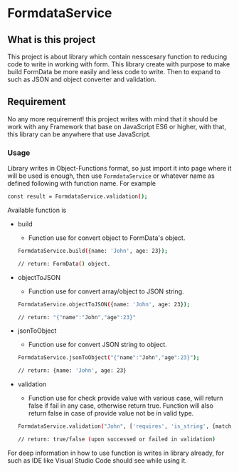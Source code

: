 # FormdataService

## What is this project
This project is about library which contain nesscesary function to reducing code to write in working with form. This library create with purpose to make build FormData be more easily and less code to write. Then to expand to such as JSON and object converter and validation.

## Requirement
No any more requirement! this project writes with mind that it should be work with any Framework that base on JavaScript ES6
or higher, with that, this library can be anywhere that use JavaScript.

### Usage
Library writes in Object-Functions format, so just import it into page where it will be used is enough, 
then use `FormdataService` or whatever name as defined following with function name. For example

```bash
const result = FormdataService.validation();
```

Available function is 
* build
    - Function use for convert object to FormData's object. 
    
    ``` bash
    FormdataService.build({name: 'John', age: 23});
    
    // return: FormData() object.
    ```
* objectToJSON
    - Function use for convert array/object to JSON string.
    
    ```bash
    FormdataService.objectToJSON({name: 'John', age: 23});
    
    // return: "{"name":"John","age":23}"
    ```
* jsonToObject
    - Function use for convert JSON string to object.
    
    ```bash
    FormdataService.jsonToObject("{"name":"John","age":23}");
    
    // return: {name: 'John', age: 23}
    ```
* validation
    - Function use for check provide value with various case, will return false if fail in any case, otherwise return true. Function will also return false in case of provide value not be in valid type.
    
    ```bash
    FormdataService.validation("John", ['requires', 'is_string', {match_to: 'John'}]);
    
    // return: true/false (upon successed or failed in validation)
    ```

For deep information in how to use function is writes in library already, for such as IDE like Visual Studio Code should see while using it.
